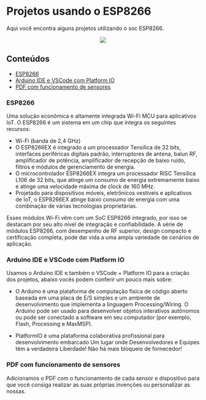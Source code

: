 # Projetos usando o ESP8266

Aqui você encontra alguns projetos utilizando o soc ESP8266. 

<p align="center">
	<img src="https://www.filipeflop.com/wp-content/uploads/2018/03/DESTAQUE-2.png" width: 850px; height: 274px; />
</p>

## Conteúdos

- [ESP8266](#esp8266)
- [Arduino IDE e VSCode com Platform IO](#arduino-ide-e-vscode-com-platform-io)
- [PDF com funcionamento de sensores](#pdf-com-funcionamento-de-sensores)

### ESP8266

Uma solução econômica e altamente integrada Wi-Fi MCU para aplicativos IoT.
O ESP8266 é um sistema em um chip que integra os seguintes recursos:
- Wi-Fi (banda de 2,4 GHz)
- O ESP8266EX é integrado a um processador Tensilica de 32 bits, interfaces periféricas digitais padrão, interruptores de antena, balun RF, amplificador de potência, amplificador de recepção de baixo ruído, filtros e módulos de gerenciamento de energia.
- O microcontrolador ESP8266EX integra um processador RISC Tensilica L106 de 32 bits, que atinge um consumo de energia extremamente baixo e atinge uma velocidade máxima de clock de 160 MHz.
- Projetado para dispositivos móveis, eletrônicos vestíveis e aplicativos de IoT, o ESP8266EX atinge baixo consumo de energia com uma combinação de várias tecnologias proprietárias.

Esses módulos Wi-Fi vêm com um SoC ESP8266 integrado, por isso se destacam por seu alto nível de integração e confiabilidade. A série de módulos ESP8266, com desempenho de RF superior, design compacto e certificação completa, pode dar vida a uma ampla variedade de cenários de aplicação.

### Arduino IDE e VSCode com Platform IO

Usamos o Arduino IDE e também o VSCode + Platform IO para a criação dos projetos, abaixo vocês podem conferir um pouco mais sobre:

- O Arduino é uma plataforma de computação física de código aberto baseada em uma placa de E/S simples e um ambiente de desenvolvimento que implementa a linguagem Processing/Wiring. O Arduino pode ser usado para desenvolver objetos interativos autônomos ou pode ser conectado a software em seu computador (por exemplo, Flash, Processing e MaxMSP). 

- PlatformIO é uma plataforma colaborativa profissional para desenvolvimento embarcado
Um lugar onde Desenvolvedores e Equipes têm a verdadeira Liberdade! Não há mais bloqueio de fornecedor! 


### PDF com funcionamento de sensores

Adicionamos o PDF com o funcionamento de cada sensor e dispositivo para que você consiga realizar as suas próprias invenções ou personalizar as nossas.
